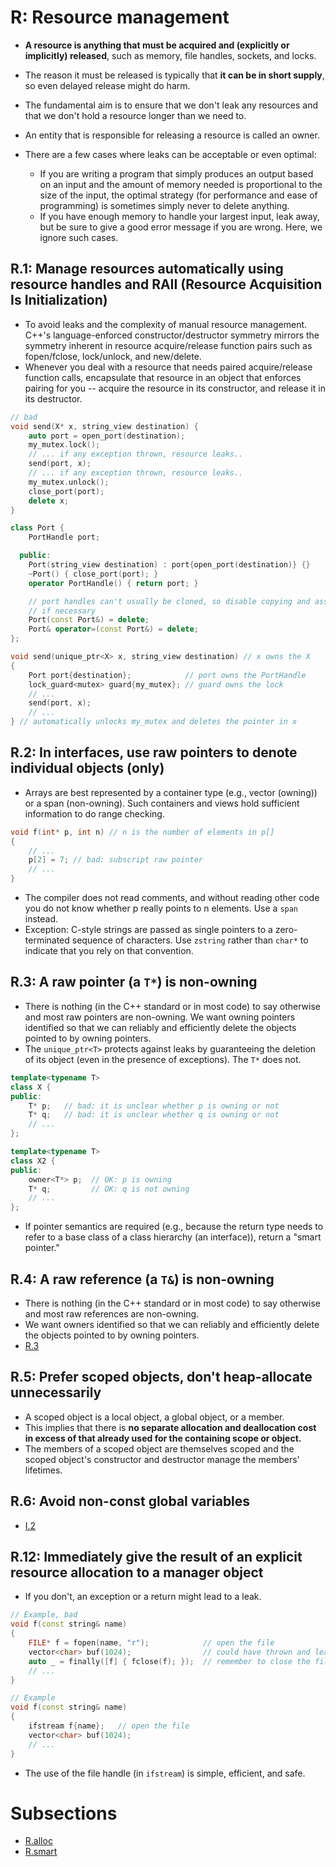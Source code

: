 # R: Resource management
- **A resource is anything that must be acquired and (explicitly or implicitly) released**, such as memory, file handles, sockets, and locks.
- The reason it must be released is typically that **it can be in short supply**, so even delayed release might do harm.
- The fundamental aim is to ensure that we don't leak any resources and that we don't hold a resource longer than we need to.
- An entity that is responsible for releasing a resource is called an owner.

- There are a few cases where leaks can be acceptable or even optimal:
  - If you are writing a program that simply produces an output based on an input and the amount of memory needed is proportional to the size of the input, the optimal strategy (for performance and ease of programming) is sometimes simply never to delete anything.
  - If you have enough memory to handle your largest input, leak away, but be sure to give a good error message if you are wrong. Here, we ignore such cases.

## R.1: Manage resources automatically using resource handles and RAII (Resource Acquisition Is Initialization)
- To avoid leaks and the complexity of manual resource management. C++'s language-enforced constructor/destructor symmetry mirrors the symmetry inherent in resource acquire/release function pairs such as fopen/fclose, lock/unlock, and new/delete.
- Whenever you deal with a resource that needs paired acquire/release function calls, encapsulate that resource in an object that enforces pairing for you -- acquire the resource in its constructor, and release it in its destructor.

```cpp
// bad
void send(X* x, string_view destination) {
    auto port = open_port(destination);
    my_mutex.lock();
    // ... if any exception thrown, resource leaks..
    send(port, x);
    // ... if any exception thrown, resource leaks..
    my_mutex.unlock();
    close_port(port);
    delete x;
}
```
```cpp
class Port {
    PortHandle port;

  public:
    Port(string_view destination) : port{open_port(destination)} {}
    ~Port() { close_port(port); }
    operator PortHandle() { return port; }

    // port handles can't usually be cloned, so disable copying and assignment
    // if necessary
    Port(const Port&) = delete;
    Port& operator=(const Port&) = delete;
};

void send(unique_ptr<X> x, string_view destination) // x owns the X
{
    Port port{destination};            // port owns the PortHandle
    lock_guard<mutex> guard{my_mutex}; // guard owns the lock
    // ...
    send(port, x);
    // ...
} // automatically unlocks my_mutex and deletes the pointer in x
```

## R.2: In interfaces, use raw pointers to denote individual objects (only)
- Arrays are best represented by a container type (e.g., vector (owning)) or a span (non-owning). Such containers and views hold sufficient information to do range checking.
```cpp
void f(int* p, int n) // n is the number of elements in p[]
{
    // ...
    p[2] = 7; // bad: subscript raw pointer
    // ...
}
```
- The compiler does not read comments, and without reading other code you do not know whether p really points to n elements. Use a `span` instead.
- Exception: C-style strings are passed as single pointers to a zero-terminated sequence of characters. Use `zstring` rather than `char*` to indicate that you rely on that convention.

## R.3: A raw pointer (a `T*`) is non-owning
- There is nothing (in the C++ standard or in most code) to say otherwise and most raw pointers are non-owning. We want owning pointers identified so that we can reliably and efficiently delete the objects pointed to by owning pointers.
- The `unique_ptr<T>` protects against leaks by guaranteeing the deletion of its object (even in the presence of exceptions). The `T*` does not.
```cpp
template<typename T>
class X {
public:
    T* p;   // bad: it is unclear whether p is owning or not
    T* q;   // bad: it is unclear whether q is owning or not
    // ...
};

template<typename T>
class X2 {
public:
    owner<T*> p;  // OK: p is owning
    T* q;         // OK: q is not owning
    // ...
};
```
- If pointer semantics are required (e.g., because the return type needs to refer to a base class of a class hierarchy (an interface)), return a "smart pointer."


## R.4: A raw reference (a `T&`) is non-owning
- There is nothing (in the C++ standard or in most code) to say otherwise and most raw references are non-owning.
- We want owners identified so that we can reliably and efficiently delete the objects pointed to by owning pointers.
- [R.3](#r3-a-raw-pointer-a-t-is-non-owning)

## R.5: Prefer scoped objects, don't heap-allocate unnecessarily
- A scoped object is a local object, a global object, or a member.
- This implies that there is **no separate allocation and deallocation cost in excess of that already used for the containing scope or object.** 
- The members of a scoped object are themselves scoped and the scoped object's constructor and destructor manage the members' lifetimes.

## R.6: Avoid non-const global variables
- [I.2](I.md#i2-avoid-non-const-global-variables)

## R.12: Immediately give the result of an explicit resource allocation to a manager object
- If you don't, an exception or a return might lead to a leak.

```cpp
// Example, bad
void f(const string& name)
{
    FILE* f = fopen(name, "r");            // open the file
    vector<char> buf(1024);                // could have thrown and leak the handle
    auto _ = finally([f] { fclose(f); });  // remember to close the file
    // ...
}
```
```cpp
// Example
void f(const string& name)
{
    ifstream f{name};   // open the file
    vector<char> buf(1024);
    // ...
}
```
- The use of the file handle (in `ifstream`) is simple, efficient, and safe.

# Subsections
- [R.alloc](R.alloc.md)
- [R.smart](R.smart.md)